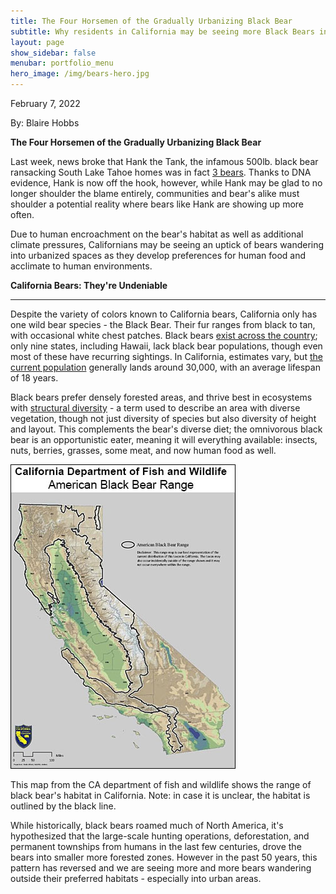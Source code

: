 ```yaml
---
title: The Four Horsemen of the Gradually Urbanizing Black Bear
subtitle: Why residents in California may be seeing more Black Bears in the future
layout: page
show_sidebar: false
menubar: portfolio_menu
hero_image: /img/bears-hero.jpg
---
```


February 7, 2022

By: Blaire Hobbs

**The Four Horsemen of the Gradually Urbanizing Black Bear**

Last week, news broke that Hank the Tank, the infamous 500lb. black bear ransacking South Lake Tahoe homes was in fact [3 bears](https://www.theguardian.com/environment/2022/feb/25/very-hungry-bear-hank-the-tank-is-in-fact-three-bears-dna-shows). Thanks to DNA evidence, Hank is now off the hook, however, while Hank may be glad to no longer shoulder the blame entirely, communities and bear's alike must shoulder a potential reality where bears like Hank are showing up more often.

Due to human encroachment on the bear's habitat as well as additional climate pressures, Californians may be seeing an uptick of bears wandering into urbanized spaces as they develop preferences for human food and acclimate to human environments.

**California Bears: They're Undeniable**

------

Despite the variety of colors known to California bears, California only has one wild bear species - the Black Bear. Their fur ranges from black to tan, with occasional white chest patches. Black bears [exist across the country](https://wildlifeinformer.com/black-bear-population-by-state/#:~:text=A%20quick%20look%20at%20Black%20Bears%201%20Habitat.,sleep%20they%20go%20into%20varies.%20More%20items...%20); only nine states, including Hawaii, lack black bear populations, though even most of these have recurring sightings. In California, estimates vary, but [the current population](https://wildlife.ca.gov/Conservation/Mammals/Black-Bear) generally lands around 30,000, with an average lifespan of 18 years.

Black bears prefer densely forested areas, and thrive best in ecosystems with [structural diversity](https://www.bing.com/search?q=structural+diversity+bio&qs=n&form=QBRE&sp=-1&pq=structural+diversity+bio&sc=1-24&sk=&cvid=57176C65051C4C82877CF88B5A1693C6) - a term used to describe an area with diverse vegetation, though not just diversity of species but also diversity of height and layout. This complements the bear's diverse diet; the omnivorous black bear is an opportunistic eater, meaning it will everything available: insects, nuts, berries, grasses, some meat, and now human food as well. 

![](img/black-bear-habitat-ca.jpg)

This map from the CA department of fish and wildlife shows the range of black bear's habitat in California. Note: in case it is unclear, the habitat is outlined by the black line.

While historically, black bears roamed much of North America, it's hypothesized that the large-scale hunting operations, deforestation, and permanent townships from humans in the last few centuries, drove the bears into smaller more forested zones. However in the past 50 years, this pattern has reversed and we are seeing more and more bears wandering outside their preferred habitats - especially into urban areas. 


